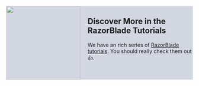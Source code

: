 
<div style="background: #5F6D9644; overflow: auto">
  <img src="~/shared/tutorials/assets/razor-blade.png" width="200px"  style="padding-right: 20px; float: left">

  <h2> Discover More in the RazorBlade Tutorials </h2>

  We have an rich series of [RazorBlade tutorials](xref:Tut.RazorBlade.Home). You should really check them out 👍.

</div>

